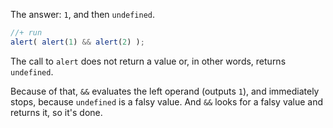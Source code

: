 The answer: `1`, and then `undefined`.

```js
//+ run
alert( alert(1) && alert(2) );
```
 
The call to `alert` does not return a value or, in other words, returns `undefined`.

Because of that, `&&` evaluates the left operand (outputs `1`), and immediately stops, because `undefined` is a falsy value. And `&&` looks for a falsy value and returns it, so it's done.

